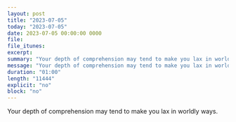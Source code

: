 ```yaml
---
layout: post
title: "2023-07-05"
today: "2023-07-05"
date: 2023-07-05 00:00:00 0000
file:
file_itunes:
excerpt:
summary: "Your depth of comprehension may tend to make you lax in worldly ways."
message: "Your depth of comprehension may tend to make you lax in worldly ways."
duration: "01:00"
length: "11444"
explicit: "no"
block: "no"
---
```

Your depth of comprehension may tend to make you lax in worldly ways.

